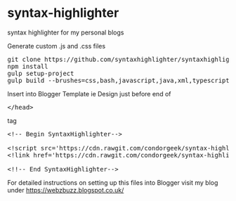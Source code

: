 # syntax-highlighter
syntax highlighter for my personal blogs

Generate custom .js and .css files 
<pre>
git clone https://github.com/syntaxhighlighter/syntaxhighlighter.git .
npm install
gulp setup-project
gulp build --brushes=css,bash,javascript,java,xml,typescript,sass --theme=default
</pre>

Insert into Blogger Template ie Design just before end of <pre> &lt;/head&gt; </pre> tag

<pre>
&lt;!-- Begin SyntaxHighlighter--&gt;

&lt;!script src='https://cdn.rawgit.com/condorgeek/syntax-highlighter/4c67b869/syntaxhighlighter.js' type='text/javascript'/&gt;&lt;!/script&gt;
&lt;!link href='https://cdn.rawgit.com/condorgeek/syntax-highlighter/4c67b869/theme.css' rel='stylesheet' type='text/css'/&gt;

&lt;!!-- End SyntaxHighlighter--&gt;
</pre>
For detailed instructions on setting up this files into Blogger visit my blog under https://webzbuzz.blogspot.co.uk/
